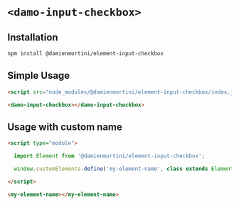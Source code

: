 # `<damo-input-checkbox>`

## Installation

```sh
npm install @damienmortini/element-input-checkbox
```

## Simple Usage
```html
<script src="node_modules/@damienmortini/element-input-checkbox/index.js"></script>

<damo-input-checkbox></damo-input-checkbox>
```

## Usage with custom name
```html
<script type="module">

  import Element from '@damienmortini/element-input-checkbox';

  window.customElements.define('my-element-name', class extends Element { });

</script>

<my-element-name></my-element-name>
```